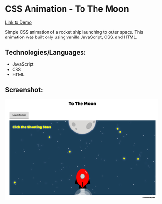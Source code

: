 # CSS Animation - To The Moon

[Link to Demo](http://susanboratynska.com/to-the-moon)

Simple CSS animation of a rocket ship launching to outer space. This animation was built only using vanilla JavaScript, CSS, and HTML.



## Technologies/Languages:
* JavaScript
* CSS
* HTML


## Screenshot:
![Screenshot of layout](ToTheMoon-Screenshot.png)

